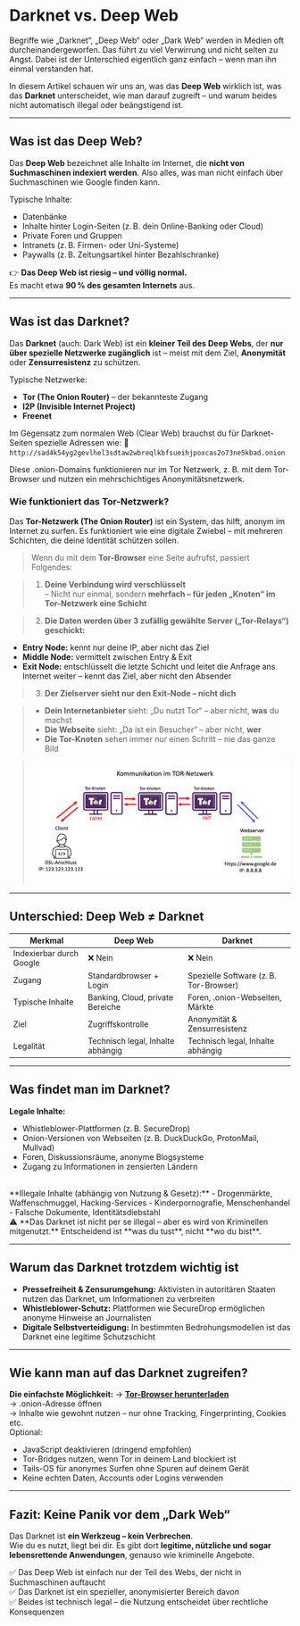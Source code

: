 # Darknet vs. Deep Web

Begriffe wie „Darknet“, „Deep Web“ oder „Dark Web“ werden in Medien oft durcheinandergeworfen. Das führt zu viel Verwirrung und nicht selten zu Angst. Dabei ist der Unterschied eigentlich ganz einfach – wenn man ihn einmal verstanden hat.

In diesem Artikel schauen wir uns an, was das **Deep Web** wirklich ist, was das **Darknet** unterscheidet, wie man darauf zugreift – und warum beides nicht automatisch illegal oder beängstigend ist.

---

## Was ist das Deep Web?

Das **Deep Web** bezeichnet alle Inhalte im Internet, die **nicht von Suchmaschinen indexiert werden**. Also alles, was man nicht einfach über Suchmaschinen wie Google finden kann.

Typische Inhalte:
- Datenbänke
- Inhalte hinter Login-Seiten (z. B. dein Online-Banking oder Cloud)  
- Private Foren und Gruppen  
- Intranets (z. B. Firmen- oder Uni-Systeme)  
- Paywalls (z. B. Zeitungsartikel hinter Bezahlschranke)  

👉 **Das Deep Web ist riesig – und völlig normal.**  
Es macht etwa **90 % des gesamten Internets** aus.

---

## Was ist das Darknet?

Das **Darknet** (auch: Dark Web) ist ein **kleiner Teil des Deep Webs**, der **nur über spezielle Netzwerke zugänglich** ist – meist mit dem Ziel, **Anonymität** oder **Zensurresistenz** zu schützen.

Typische Netzwerke:

- **Tor (The Onion Router)** – der bekannteste Zugang
- **I2P (Invisible Internet Project)**
- **Freenet**

Im Gegensatz zum normalen Web (Clear Web) brauchst du für Darknet-Seiten spezielle Adressen wie:
🧅 `http://sad4k54yg2gevlhel3sdtaw2wbreqlkbfsueihjpoxcas2o73ne5kbad.onion`

Diese .onion-Domains funktionieren nur im Tor Netzwerk, z. B. mit dem Tor-Browser und nutzen ein mehrschichtiges Anonymitätsnetzwerk.

### Wie funktioniert das Tor-Netzwerk?

Das **Tor-Netzwerk (The Onion Router)** ist ein System, das hilft, anonym im Internet zu surfen. Es funktioniert wie eine digitale Zwiebel – mit mehreren Schichten, die deine Identität schützen sollen.

> Wenn du mit dem **Tor-Browser** eine Seite aufrufst, passiert Folgendes:

> 1. **Deine Verbindung wird verschlüsselt**  
   – Nicht nur einmal, sondern **mehrfach – für jeden „Knoten“ im Tor-Netzwerk eine Schicht**  

> 2. **Die Daten werden über 3 zufällig gewählte Server („Tor-Relays“) geschickt:**  
   - **Entry Node:** kennt nur deine IP, aber nicht das Ziel  
   - **Middle Node:** vermittelt zwischen Entry & Exit
   - **Exit Node:** entschlüsselt die letzte Schicht und leitet die Anfrage ans Internet weiter – kennt das Ziel, aber nicht den Absender

> 3. **Der Zielserver sieht nur den Exit-Node – nicht dich**

> - **Dein Internetanbieter** sieht: „Du nutzt Tor“ – aber nicht, **was** du machst  
> - **Die Webseite** sieht: „Da ist ein Besucher“ – aber nicht, **wer**
> - **Die Tor-Knoten** sehen immer nur einen Schritt – nie das ganze Bild

> <img src="/static/assets/images/tor.png" loading="lazy">

---

## Unterschied: Deep Web ≠ Darknet

| Merkmal              | Deep Web                          | Darknet                            |
|----------------------|-----------------------------------|------------------------------------|
| Indexierbar durch Google | ❌ Nein                          | ❌ Nein                             |
| Zugang               | Standardbrowser + Login           | Spezielle Software (z. B. Tor-Browser)     |
| Typische Inhalte     | Banking, Cloud, private Bereiche  | Foren, .onion-Webseiten, Märkte    |
| Ziel                 | Zugriffskontrolle                 | Anonymität & Zensurresistenz       |
| Legalität            | Technisch legal, Inhalte abhängig                    | Technisch legal, Inhalte abhängig  |

---

## Was findet man im Darknet?

**Legale Inhalte:**
  - Whistleblower-Plattformen (z. B. SecureDrop)
  - Onion-Versionen von Webseiten (z. B. DuckDuckGo, ProtonMail, Mullvad)
  - Foren, Diskussionsräume, anonyme Blogsysteme
  - Zugang zu Informationen in zensierten Ländern
<br>
**Illegale Inhalte (abhängig von Nutzung & Gesetz):**
  - Drogenmärkte, Waffenschmuggel, Hacking-Services
  - Kinderpornografie, Menschenhandel
  - Falsche Dokumente, Identitätsdiebstahl
<br>
⚠ **Das Darknet ist nicht per se illegal – aber es wird von Kriminellen mitgenutzt.**  
Entscheidend ist **was du tust**, nicht **wo du bist**.

---

## Warum das Darknet trotzdem wichtig ist

- **Pressefreiheit & Zensurumgehung:** Aktivisten in autoritären Staaten nutzen das Darknet, um Informationen zu verbreiten
- **Whistleblower-Schutz:** Plattformen wie SecureDrop ermöglichen anonyme Hinweise an Journalisten
- **Digitale Selbstverteidigung:** In bestimmten Bedrohungsmodellen ist das Darknet eine legitime Schutzschicht

---

## Wie kann man auf das Darknet zugreifen?

**Die einfachste Möglichkeit:**
→ **[Tor-Browser herunterladen](https://www.torproject.org)**  
→ .onion-Adresse öffnen  
→ Inhalte wie gewohnt nutzen – nur ohne Tracking, Fingerprinting, Cookies etc.
<br>
Optional:
- JavaScript deaktivieren (dringend empfohlen)
- Tor-Bridges nutzen, wenn Tor in deinem Land blockiert ist  
- Tails-OS für anonymes Surfen ohne Spuren auf deinem Gerät  
- Keine echten Daten, Accounts oder Logins verwenden

---

## Fazit: Keine Panik vor dem „Dark Web“

Das Darknet ist **ein Werkzeug – kein Verbrechen**.  
Wie du es nutzt, liegt bei dir. Es gibt dort **legitime, nützliche und sogar lebensrettende Anwendungen**, genauso wie kriminelle Angebote.

✅ Das Deep Web ist einfach nur der Teil des Webs, der nicht in Suchmaschinen auftaucht  
✅ Das Darknet ist ein spezieller, anonymisierter Bereich davon  
✅ Beides ist technisch legal – die Nutzung entscheidet über rechtliche Konsequenzen
